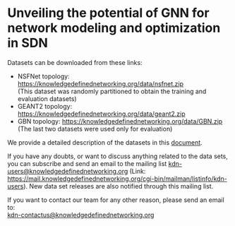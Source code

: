 # Unveiling the potential of GNN for network modeling and optimization in SDN

Datasets can be downloaded from these links:

* NSFNet topology: https://knowledgedefinednetworking.org/data/nsfnet.zip  
  (This dataset was randomly partitioned to obtain the training and evaluation datasets)
* GEANT2 topology: https://knowledgedefinednetworking.org/data/geant2.zip
* GBN topology: https://knowledgedefinednetworking.org/data/GBN.zip  
  (The last two datasets were used only for evaluation)
  
 We provide a detailed description of the datasets in this [document](https://knowledgedefinednetworking.org/data/README_gnn.pdf).
 
If you have any doubts, or want to discuss anything related to the data sets, you can subscribe and send an email to the mailing list kdn-users@knowledgedefinednetworking.org (Link: https://mail.knowledgedefinednetworking.org/cgi-bin/mailman/listinfo/kdn-users). New data set releases are also notified through this mailing list.
  
If you want to contact our team for any other reason, please send an email to: <br> kdn-contactus@knowledgedefinednetworking.org
 

